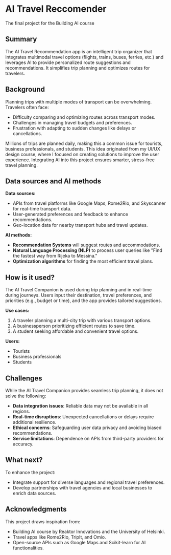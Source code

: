# AI Travel Reccomender

The final project for the Building AI course  

## Summary  

The AI Travel Recommendation app is an intelligent trip organizer that integrates multimodal travel options (flights, trains, buses, ferries, etc.) and leverages AI to provide personalized route suggestions and recommendations. It simplifies trip planning and optimizes routes for travelers.  

## Background  

Planning trips with multiple modes of transport can be overwhelming. Travelers often face:  
* Difficulty comparing and optimizing routes across transport modes.  
* Challenges in managing travel budgets and preferences.  
* Frustration with adapting to sudden changes like delays or cancellations.  

Millions of trips are planned daily, making this a common issue for tourists, business professionals, and students. This idea originated from my UI/UX design course, where I focused on creating solutions to improve the user experience. Integrating AI into this project ensures smarter, stress-free travel planning.  

## Data sources and AI methods  

**Data sources:**  
- APIs from travel platforms like Google Maps, Rome2Rio, and Skyscanner for real-time transport data.  
- User-generated preferences and feedback to enhance recommendations.  
- Geo-location data for nearby transport hubs and travel updates.  

**AI methods:**  
- **Recommendation Systems** will suggest routes and accommodations.  
- **Natural Language Processing (NLP)** to process user queries like "Find the fastest way from Rijeka to Messina."  
- **Optimization algorithms** for finding the most efficient travel plans.  

## How is it used?  

The AI Travel Companion is used during trip planning and in real-time during journeys. Users input their destination, travel preferences, and priorities (e.g., budget or time), and the app provides tailored suggestions.  

**Use cases:**  
1. A traveler planning a multi-city trip with various transport options.  
2. A businessperson prioritizing efficient routes to save time.  
3. A student seeking affordable and convenient travel options.  

**Users:**  
- Tourists  
- Business professionals  
- Students  

## Challenges  

While the AI Travel Companion provides seamless trip planning, it does not solve the following:  
* **Data integration issues**: Reliable data may not be available in all regions.  
* **Real-time disruptions**: Unexpected cancellations or delays require additional resilience.  
* **Ethical concerns**: Safeguarding user data privacy and avoiding biased recommendations.  
* **Service limitations**: Dependence on APIs from third-party providers for accuracy.  

## What next?  

To enhance the project:  
* Integrate support for diverse languages and regional travel preferences.  
* Develop partnerships with travel agencies and local businesses to enrich data sources.  

## Acknowledgments  

This project draws inspiration from:  
* Building AI course by Reaktor Innovations and the University of Helsinki.  
* Travel apps like Rome2Rio, TripIt, and Omio.  
* Open-source APIs such as Google Maps and Scikit-learn for AI functionalities.  
